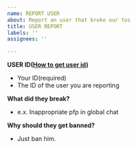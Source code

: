 ```yaml
---
name: REPORT USER
about: Report an user that broke our tos
title: USER REPORT
labels: ''
assignees: ''

---
```


**USER ID([How to get user id](https://support.discordapp.com/hc/en-us/articles/206346498-Where-can-I-find-my-User-Server-Message-ID-))**
 - Your ID(required)
 - The ID of the user you are reporting

**What did they break?**
 - e.x. Inappropriate pfp in global chat

**Why should they get banned?**
 - Just ban him.
